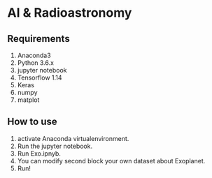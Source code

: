 # AI & Radioastronomy
## Requirements
1. Anaconda3
2. Python 3.6.x
3. jupyter notebook
3. Tensorflow 1.14
4. Keras
5. numpy
6. matplot
## How to use
1. activate Anaconda virtualenvironment.
2. Run the jupyter notebook.
3. Run Exo.ipnyb.
4. You can modify second block your own dataset about Exoplanet.
5. Run!
